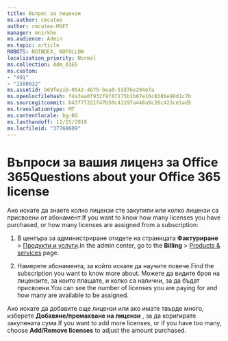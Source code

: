 ```yaml
---
title: Въпрос за лицензи
ms.author: cmcatee
author: cmcatee-MSFT
manager: mnirkhe
ms.audience: Admin
ms.topic: article
ROBOTS: NOINDEX, NOFOLLOW
localization_priority: Normal
ms.collection: Adm_O365
ms.custom:
- "491"
- "1500032"
ms.assetid: b69fea1b-0542-4b75-bea0-53d7be294e7a
ms.openlocfilehash: f4a3aa0f932f9f87175b1b67e16c8186e90d1c7b
ms.sourcegitcommit: b43f77221f47b50c41197a448a9c26c423ce1ad5
ms.translationtype: MT
ms.contentlocale: bg-BG
ms.lasthandoff: 11/15/2019
ms.locfileid: "37768609"
---
```

# <a name="questions-about-your-office-365-license"></a><span data-ttu-id="0cc84-102">Въпроси за вашия лиценз за Office 365</span><span class="sxs-lookup"><span data-stu-id="0cc84-102">Questions about your Office 365 license</span></span>

<span data-ttu-id="0cc84-103">Ако искате да знаете колко лицензи сте закупили или колко лицензи са присвоени от абонамент:</span><span class="sxs-lookup"><span data-stu-id="0cc84-103">If you want to know how many licenses you have purchased, or how many licenses are assigned from a subscription:</span></span>
  
1. <span data-ttu-id="0cc84-104">В центъра за администриране отидете на страницата **Фактуриране** \> [Продукти и услуги](https://go.microsoft.com/fwlink/p/?linkid=842054).</span><span class="sxs-lookup"><span data-stu-id="0cc84-104">In the admin center, go to the **Billing** \> [Products & services](https://go.microsoft.com/fwlink/p/?linkid=842054) page.</span></span>

2. <span data-ttu-id="0cc84-105">Намерете абонамента, за който искате да научите повече.</span><span class="sxs-lookup"><span data-stu-id="0cc84-105">Find the subscription you want to know more about.</span></span> <span data-ttu-id="0cc84-106">Можете да видите броя на лицензите, за които плащате, и колко са налични, за да бъдат присвоени.</span><span class="sxs-lookup"><span data-stu-id="0cc84-106">You can see the number of licenses you are paying for and how many are available to be assigned.</span></span>

<span data-ttu-id="0cc84-107">Ако искате да добавите още лицензи или ако имате твърде много, изберете **Добавяне/премахване на лицензи** , за да коригирате закупената сума.</span><span class="sxs-lookup"><span data-stu-id="0cc84-107">If you want to add more licenses, or if you have too many, choose **Add/Remove licenses** to adjust the amount purchased.</span></span>